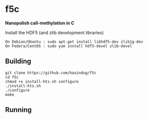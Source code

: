 # f5c

**Nanopolish call-methylation in C**


Install the HDF5 (and zlib development libraries)
``` 
On Debian/Ubuntu : sudo apt-get install libhdf5-dev zlib1g-dev 
On Fedora/CentOS : sudo yum install hdf5-devel zlib-devel
```
## Building

```
git clone https://github.com/hasindug/f5c
cd f5c
chmod +x install-hts.sh configure
./install-hts.sh 
./configure
make
```

## Running

```

```

